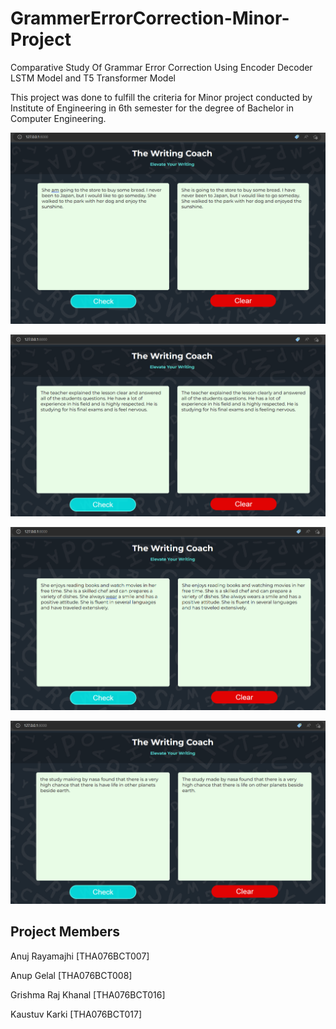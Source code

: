 # GrammerErrorCorrection-Minor-Project

Comparative Study Of Grammar Error Correction Using
Encoder Decoder LSTM Model and T5 Transformer Model

This project was done to fulfill the criteria for Minor project conducted by Institute of Engineering in 6th semester for the degree of Bachelor in Computer Engineering.

![Output 1](Outputs/Output_1.png)


![Output 2](Outputs/Output_2.png)


![Output 3](Outputs/Output_3.png)


![Output 5](Outputs/Output_5.png)

## Project Members

Anuj Rayamajhi        [THA076BCT007]

Anup Gelal            [THA076BCT008]

Grishma Raj Khanal    [THA076BCT016]

Kaustuv Karki         [THA076BCT017]
